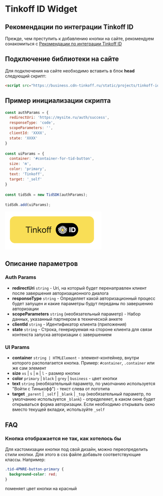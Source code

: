 
# Tinkoff ID Widget

## Рекомендации по интеграции Tinkoff ID
Прежде, чем преступить к добавлению кнопки на сайте, рекомендуем ознакомиться с [Рекомендации по интеграции Tinkoff ID](https://www.tinkoff.ru/corporate/business-solutions/open-api/tinkoff-id/integration/instruction/)

## Подключение библиотеки на сайте
Для подключения на сайте необходимо вставить в блок **head** следующий скрипт:
```html
<script src="https://business.cdn-tinkoff.ru/static/projects/tinkoff-id/widget/bundle.js"></script>
```

## Пример инициализации скрипта
```javascript
const authParams = {
  redirectUri: 'https://mysite.ru/auth/success',
  responseType: 'code',
  scopeParameters: '',
  clientId: 'XXXX',
  state: 'XXXX'
}

const uiParams = {
  container: '#container-for-tid-button',
  size: 'm',
  color: 'primary',
  text: 'Tinkoff',
  target: '_self'
}

const tidSdk = new TidSDK(authParams);

tidSdk.add(uiParams);
```

![Результат](./img/tinkoff_id_button.png)


## Описание параметров
### Auth Params
  - **redirectUri** `string` - Uri, на который будет перенаправлен клиент после завершения авторизационного диалога
  - **responseType** `string` - Определяет какой авторизационный процесс будет запущен и какие параметры будут переданы по завершению авторизации
  - **scopeParameters** `string` (необязательный параметр) - Набор данных, указанный партнером в технической анкете
  - **clientId** `string` - Идентификатор клиента (приложения)
  - **state** `string` - Строка, генерируемая на стороне клиента для связи контекста запуска авторизации с завершением

### UI Params
  - **container** `string | HTMLElement` - элемент-контейнер, внутри которого располагается кнопка. Пример: `#container`, `.container` или же сам элемент
  - **size** `xs` | `s` | `m` | `l` - размер кнопки
  - **color** `primary` | `black` | `grey` | `business` - цвет кнопки
  - **text** `string` (необязательный параметр, по умолчанию используется "Войти с Тинькофф") - текст слева от логотипа
  - **target** `_parent` | `_self` | `_blank` | `_top` (необязательный параметр, по умолчанию используется `_blank`) - определеяет, в каком окне будет открываться форма авторизации. Если необходимо открывать окно вместо текущей вкладки, используйте `_self`

## FAQ
### Кнопка отображается не так, как хотелось бы
Для кастомизации кнопки под свой дизайн, можно переопределить стили кнопки. Для этого в css файле добавьте соответствующие классы.
Например:
```css
.tid-4PNRE-button-primary {
  background-color: red;
}
```
поменяет цвет кнопки на красный